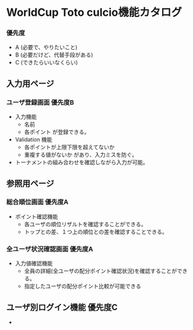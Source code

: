 # WorldCup Toto culcio機能カタログ

### 優先度
 - A (必要で、やりたいこと)
 - B (必要だけど、代替手段がある) 
 - C (できたらいいなくらい)

## 入力用ページ 
### ユーザ登録画面 優先度B 
 * 入力機能 
   - 名前
   - 各ポイント
   が登録できる。
 * Validation 機能
   - 各ポイントが上限下限を超えてないか
   - 重複する値がないか
   があり、入力ミスを防ぐ。
 * トーナメントの組み合わせを確認しながら入力が可能。 

## 参照用ページ
### 総合順位画面 優先度A
 * ポイント確認機能
   - 各ユーザの順位リザルトを確認することができる。
   - トップとの差、１つ上の順位との差を確認することできる。
### 全ユーザ状況確認画面 優先度A
 * 入力値確認機能
   - 全員の詳細(全ユーザの配分ポイント確認状況)を確認することができる。
   - 指定したユーザの配分ポイント比較が可能できる

## ユーザ別ログイン機能 優先度C
 * 